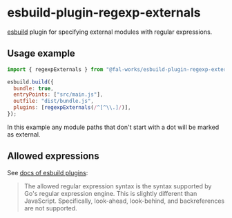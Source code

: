# esbuild-plugin-regexp-externals

[esbuild](https://esbuild.github.io/) plugin for specifying external modules with regular expressions.


## Usage example

```js
import { regexpExternals } from "@fal-works/esbuild-plugin-regexp-externals";

esbuild.build({
  bundle: true,
  entryPoints: ["src/main.js"],
  outfile: "dist/bundle.js",
  plugins: [regexpExternals(/^[^\\.]/)],
});
```

In this example any module paths that don't start with a dot will be marked as external.


## Allowed expressions

See [docs of esbuild plugins](https://esbuild.github.io/plugins/):

> The allowed regular expression syntax is the syntax supported by Go's regular expression engine. This is slightly different than JavaScript. Specifically, look-ahead, look-behind, and backreferences are not supported.
